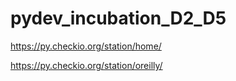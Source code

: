 # pydev_incubation_D2_D5

https://py.checkio.org/station/home/

https://py.checkio.org/station/oreilly/